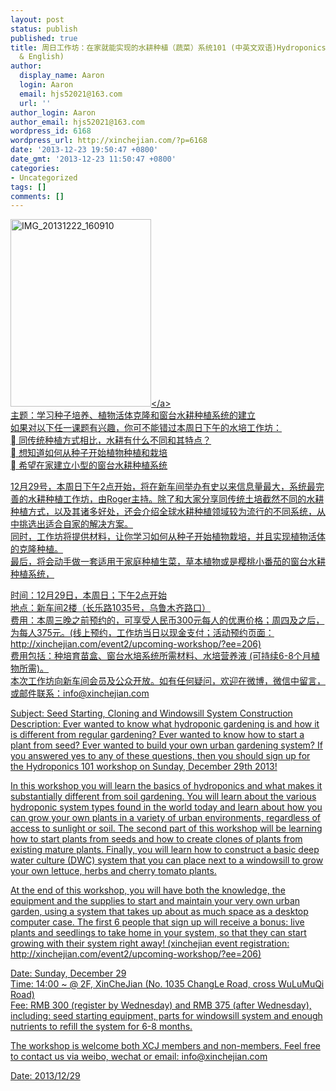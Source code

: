 ```yaml
---
layout: post
status: publish
published: true
title: 周日工作坊：在家就能实现的水耕种植（蔬菜）系统101 (中英文双语)Hydroponics 101 Weekend Workshop (Chinese
  & English)
author:
  display_name: Aaron
  login: Aaron
  email: hjs52021@163.com
  url: ''
author_login: Aaron
author_email: hjs52021@163.com
wordpress_id: 6168
wordpress_url: http://xinchejian.com/?p=6168
date: '2013-12-23 19:50:47 +0800'
date_gmt: '2013-12-23 11:50:47 +0800'
categories:
- Uncategorized
tags: []
comments: []
---
```

<p><a href="http:&#47;&#47;xinchejian.com&#47;wp-content&#47;uploads&#47;2013&#47;12&#47;IMG_20131222_160910.jpg"><img class="alignnone size-medium wp-image-6167" alt="IMG_20131222_160910" src="http:&#47;&#47;xinchejian.com&#47;wp-content&#47;uploads&#47;2013&#47;12&#47;IMG_20131222_160910-225x300.jpg" width="225" height="300" &#47;><&#47;a><br />
主题：学习种子培养、植物活体克隆和窗台水耕种植系统的建立<br />
如果对以下任一课题有兴趣，你可不能错过本周日下午的水培工作坊：<br />
 同传统种植方式相比，水耕有什么不同和其特点？<br />
 想知道如何从种子开始植物种植和栽培<br />
 希望在家建立小型的窗台水耕种植系统</p>
<p>12月29号，本周日下午2点开始，将在新车间举办有史以来信息量最大，系统最完善的水耕种植工作坊，由Roger主持。除了和大家分享同传统土培截然不同的水耕种植方式，以及其诸多好处，还会介绍全球水耕种植领域较为流行的不同系统，从中挑选出适合自家的解决方案。<br />
同时，工作坊将提供材料，让你学习如何从种子开始植物栽培，并且实现植物活体的克隆种植。<br />
最后，将会动手做一套适用于家庭种植生菜，草本植物或是樱桃小番茄的窗台水耕种植系统，</p>
<p>时间：12月29日，本周日；下午2点开始<br />
地点：新车间2楼（长乐路1035号，乌鲁木齐路口）<br />
费用：本周三晚之前预约的，可享受人民币300元每人的优惠价格；周四及之后，为每人375元。(线上预约，工作坊当日以现金支付；活动预约页面：http:&#47;&#47;xinchejian.com&#47;event2&#47;upcoming-workshop&#47;?ee=206)<br />
费用包括：种培育苗盒、窗台水培系统所需材料、水培营养液 (可持续6-8个月植物所需)。<br />
本次工作坊向新车间会员及公众开放。如有任何疑问，欢迎在微博，微信中留言，或邮件联系：info@xinchejian.com</p>
<p>Subject: Seed Starting, Cloning and Windowsill System Construction<br />
Description: Ever wanted to know what hydroponic gardening is and how it is different from regular gardening? Ever wanted to know how to start a plant from seed? Ever wanted to build your own urban gardening system? If you answered yes to any of these questions, then you should sign up for the Hydroponics 101 workshop on Sunday, December 29th 2013!</p>
<p>In this workshop you will learn the basics of hydroponics and what makes it substantially different from soil gardening. You will learn about the various hydroponic system types found in the world today and learn about how you can grow your own plants in a variety of urban environments, regardless of access to sunlight or soil. The second part of this workshop will be learning how to start plants from seeds and how to create clones of plants from existing mature plants. Finally, you will learn how to construct a basic deep water culture (DWC) system that you can place next to a windowsill to grow your own lettuce, herbs and cherry tomato plants.</p>
<p>At the end of this workshop, you will have both the knowledge, the equipment and the supplies to start and maintain your very own urban garden, using a system that takes up about as much space as a desktop computer case. The first 6 people that sign up will receive a bonus: live plants and seedlings to take home in your system, so that they can start growing with their system right away! (xinchejian event registration: http:&#47;&#47;xinchejian.com&#47;event2&#47;upcoming-workshop&#47;?ee=206)</p>
<p>Date: Sunday, December 29<br />
Time: 14:00 ~ @ 2F, XinCheJian (No. 1035 ChangLe Road, cross WuLuMuQi Road)<br />
Fee: RMB 300 (register by Wednesday) and RMB 375 (after Wednesday), including: seed starting equipment, parts for windowsill system and enough nutrients to refill the system for 6-8 months.</p>
<p>The workshop is welcome both XCJ members and non-members. Feel free to contact us via weibo, wechat or email: info@xinchejian.com</p>
<p>Date: 2013&#47;12&#47;29</p>

